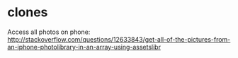 clones
======

Access all photos on phone:
http://stackoverflow.com/questions/12633843/get-all-of-the-pictures-from-an-iphone-photolibrary-in-an-array-using-assetslibr
